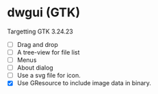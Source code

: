 # dwgui (GTK)

Targetting GTK 3.24.23

 - [ ] Drag and drop
 - [ ] A tree-view for file list
 - [ ] Menus
 - [ ] About dialog
 - [ ] Use a svg file for icon.
 - [X] Use GResource to include image data in binary.
